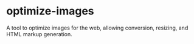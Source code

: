 # optimize-images
A tool to optimize images for the web, allowing conversion, resizing, and HTML markup generation.
